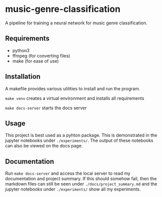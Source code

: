 # music-genre-classification

A pipeline for training a neural network for music genre classification.

## Requirements

- python3
- ffmpeg (for converting files)
- make (for ease of use)

## Installation

A makefile provides various utilities to install and run the program.

`make venv` creates a virtual environment and installs all requirements

`make docs-server` starts the docs server

## Usage

This project is best used as a pyhton package. This is demonstrated in the jupyter notebooks under `./experiments/`. The output of these notebooks can also be viewed on the docs page.

## Documentation

Run `make docs-server` and access the local server to read my documentation and project summary.
If this should somehow fail, then the markdown files can still be seen under `./docs/project_summary.md` and the jupyter notebooks under `./experiments/` show all my experiments.